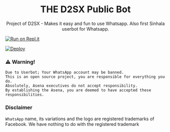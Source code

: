 <h1 align="center"><b> THE D2SX Public Bot  </b></h1>





<p align="center">
    Project of D2SX - Makes it easy and fun to use Whatsapp. Also first Sinhala userbot for Whatsapp.
    
</p>

[![Run on Repl.it](https://repl.it/badge/github/phaticusthiccy/WhatsAsenaDuplicated)](https://replit.com/@lasindu123/X-TROIDPVTGANG)

[![Deploy](https://www.herokucdn.com/deploy/button.svg)](https://heroku.com/deploy?template=https://github.com/d2sx/xd2sx-bot)

### ⚠️ Warning! 
```
Due to Userbot; Your WhatsApp account may be banned.
This is an open source project, you are responsible for everything you do. 
Absolutely, Asena executives do not accept responsibility.
By establishing the Asena, you are deemed to have accepted these responsibilities.
```
### Disclaimer
`WhatsApp` name, its variations and the logo are registered trademarks of Facebook. We have nothing to do with the registered trademark
